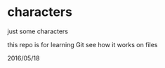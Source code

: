 # characters
just some characters

this repo is for learning Git
see how it works on files

2016/05/18
